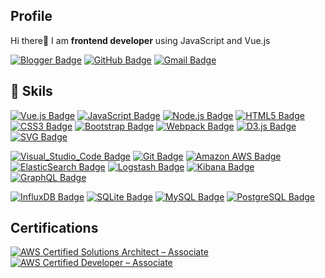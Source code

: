 

## Profile
Hi there👋 I am **frontend developer** using JavaScript and Vue.js

[![Blogger Badge](https://img.shields.io/badge/-Blog-FF5722?style=flat-square&logo=Blogger&logoColor=white)](https://seungwoo321.github.io/)
[![GitHub Badge](https://img.shields.io/badge/-GitHub-181717?style=flat&logo=GitHub&logoColor=white)](https://github.com/Seungwoo321)
[![Gmail Badge](https://img.shields.io/badge/-seungwoo321@gmail.com-EA4335?style=flat-square&logo=Gmail&logoColor=white)](mailto:seungwoo321@gmail.com)

## 💪 Skils
[![Vue.js Badge](https://img.shields.io/badge/-Vue.js-41B883?style=flat-square&logo=Vue.js&logoColor=white)]()
[![JavaScript Badge](https://img.shields.io/badge/-JavaScript-F7DF1E?style=flat-square&logo=JavaScript&logoColor=white)]()
[![Node.js Badge](https://img.shields.io/badge/-Node.js-339933?style=flat-square&logo=Node.js&logoColor=white)]()
[![HTML5 Badge](https://img.shields.io/badge/-HTML5-E34F26?style=flat-square&logo=HTML5&logoColor=white)]()
[![CSS3 Badge](https://img.shields.io/badge/-CSS3-1572B6?style=flat-square&logo=CSS3&logoColor=white)]()
[![Bootstrap Badge](https://img.shields.io/badge/-Bootstrap-7952B3?style=flat-square&logo=Bootstrap&logoColor=white)]()
[![Webpack Badge](https://img.shields.io/badge/-Webpack-8DD6F9?style=flat-square&logo=Webpack&logoColor=white)]()
[![D3.js Badge](https://img.shields.io/badge/-D3.js-FFB13B?style=flat-square&logo=D3.js&logoColor=white)]()
[![SVG Badge](https://img.shields.io/badge/-SVG-F9A03C?style=flat-square&logo=SVG&logoColor=white)]()

[![Visual_Studio_Code Badge](https://img.shields.io/badge/-Visual_Studio_Code-007ACC?style=flat&logo=VisualStudioCode&logoColor=white)]()
[![Git Badge](https://img.shields.io/badge/-Git-F05032?style=flat&logo=Git&logoColor=white)]()
[![Amazon AWS Badge](https://img.shields.io/badge/-Amazon_AWS-232F3E?style=flat&logo=AmazonAWS&logoColor=white)]()
[![ElasticSearch Badge](https://img.shields.io/badge/-ElasticSearch-005571?style=flat&logo=ElasticSearch&logoColor=white)]()
[![Logstash Badge](https://img.shields.io/badge/-Logstash-005571?style=flat&logo=Logstash&logoColor=white)]()
[![Kibana Badge](https://img.shields.io/badge/-Kibana-005571?style=flat&logo=Kibana&logoColor=white)]()
[![GraphQL Badge](https://img.shields.io/badge/-GraphQL-E434AA?style=flat-square&logo=GraphQL&logoColor=white)]()

[![InfluxDB Badge](https://img.shields.io/badge/-InfluxDB-22ADF6?style=flat-square&logo=InfluxDB&logoColor=white)]()
[![SQLite Badge](https://img.shields.io/badge/-SQLite-003B57?style=flat&logo=SQLite&logoColor=white)]()
[![MySQL Badge](https://img.shields.io/badge/-MySQL-4479A1?style=flat&logo=MySQL&logoColor=white)]()
[![PostgreSQL Badge](https://img.shields.io/badge/-PostgreSQL-4169E1?style=flat&logo=PostgreSQL&logoColor=white)]()


<!-- ## I did
* **Megazone Cloud** 2018.08 ~ present
* **Megazone** 2015.02 ~ 2018.07 -->

## Certifications
[![AWS Certified Solutions Architect – Associate](https://images.credly.com/size/110x110/images/4bc21d8b-4afe-4fbd-9a90-a9de8bf7b240/AWS-SolArchitect-Associate-2020.png)](https://www.credly.com/badges/a7028ea2-c50c-4444-90d7-9c0b124253a1/public_url)
[![AWS Certified Developer – Associate](https://images.credly.com/size/110x110/images/598f6ac6-2dbd-4394-8ae4-943b2f4c43ea/AWS-Developer-Associate-2020.png)](https://www.credly.com/badges/3a1147d3-61a2-4c44-bb43-8f5d502fec0e/public_url)

